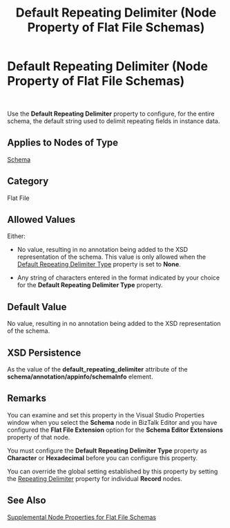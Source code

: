 ﻿---
title: Default Repeating Delimiter (Node Property of Flat File Schemas)
TOCTitle: Default Repeating Delimiter (Node Property of Flat File Schemas)
ms:assetid: e58aa100-eebc-449f-8d8f-58803b154205
ms:mtpsurl: https://msdn.microsoft.com/en-us/library/Aa561625(v=BTS.80)
ms:contentKeyID: 51533002
ms.date: 08/30/2017
mtps_version: v=BTS.80
---

# Default Repeating Delimiter (Node Property of Flat File Schemas)

 

Use the **Default Repeating Delimiter** property to configure, for the entire schema, the default string used to delimit repeating fields in instance data.

## Applies to Nodes of Type

[Schema](schema-node-properties.md)

## Category

Flat File

## Allowed Values

Either:

  - No value, resulting in no annotation being added to the XSD representation of the schema. This value is only allowed when the [Default Repeating Delimiter Type](default-repeating-delimiter-type-node-property-of-flat-file-schemas.md) property is set to **None**.

  - Any string of characters entered in the format indicated by your choice for the **Default Repeating Delimiter Type** property.

## Default Value

No value, resulting in no annotation being added to the XSD representation of the schema.

## XSD Persistence

As the value of the **default\_repeating\_delimiter** attribute of the **schema/annotation/appinfo/schemaInfo** element.

## Remarks

You can examine and set this property in the Visual Studio Properties window when you select the **Schema** node in BizTalk Editor and you have configured the **Flat File Extension** option for the **Schema Editor Extensions** property of that node.

You must configure the **Default Repeating Delimiter Type** property as **Character** or **Hexadecimal** before you can configure this property.

You can override the global setting established by this property by setting the [Repeating Delimiter](repeating-delimiter-node-property-of-flat-file-schemas.md) property for individual **Record** nodes.

## See Also

[Supplemental Node Properties for Flat File Schemas](supplemental-node-properties-for-flat-file-schemas.md)

